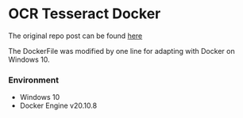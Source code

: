 # OCR Tesseract Docker

The original repo post can be found [here](https://github.com/ricktorzynski/ocr-tesseract-docker/blob/master/README.md)

The DockerFile was modified by one line for adapting with Docker on Windows 10. 

### Environment

- Windows 10
- Docker Engine v20.10.8



